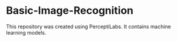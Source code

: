 # Basic-Image-Recognition
This repository was created using PerceptiLabs. It contains machine learning models.
